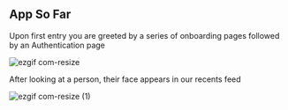 ## App So Far

Upon first entry you are greeted by a series of onboarding pages followed by an Authentication page

![ezgif com-resize](https://user-images.githubusercontent.com/69180570/218658750-6da14fe1-6da7-464d-8391-211bd14f1cef.gif)

After looking at a person, their face appears in our recents feed

![ezgif com-resize (1)](https://user-images.githubusercontent.com/69180570/222035321-b5cae7da-31cd-46f6-9f93-b9137a349258.gif)
